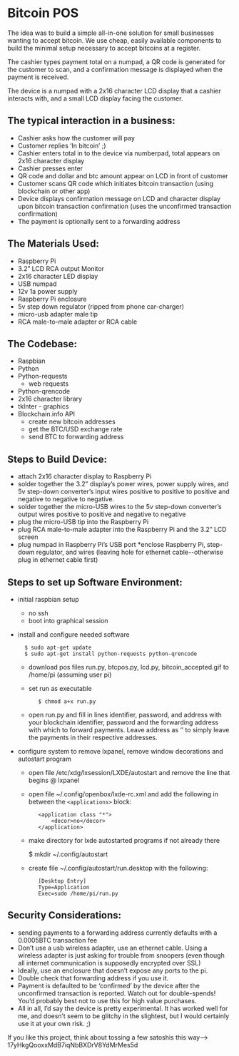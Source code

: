 Bitcoin POS
===========
The idea was to build a simple all-in-one solution for small businesses wanting to accept bitcoin. We use cheap, easily available components to build the minimal setup necessary to accept bitcoins at a register.

The cashier types payment total on a numpad, a QR code is generated for the customer to scan, and a confirmation message is displayed when the payment is received.

The device is a numpad with a 2x16 character LCD display that a cashier interacts with, and a small LCD display facing the customer. 

The typical interaction in a business:
--------------------------------------
* Cashier asks how the customer will pay
* Customer replies ‘In bitcoin’ ;)
* Cashier enters total in to the device via numberpad, total appears on 2x16 character display
* Cashier presses enter
* QR code and dollar and btc amount appear on LCD in front of customer
* Customer scans QR code which initiates bitcoin transaction (using blockchain or other app)
* Device displays confirmation message on LCD and character display upon bitcoin transaction confirmation (uses the unconfirmed transaction confirmation)
* The payment is optionally sent to a forwarding address

The Materials Used:
-------------------
* Raspberry Pi
* 3.2” LCD RCA output Monitor
* 2x16 character LED display
* USB numpad
* 12v 1a power supply
* Raspberry Pi enclosure
* 5v step down regulator (ripped from phone car-charger)
* micro-usb adapter male tip
* RCA male-to-male adapter or RCA cable

The Codebase:
-------------
* Raspbian
* Python
* Python-requests
   - web requests
* Python-qrencode
* 2x16 character library
* tkInter - graphics
* Blockchain.info API
   - create new bitcoin addresses
   - get the BTC/USD exchange rate
   - send BTC to forwarding address

Steps to Build Device:
----------------------
* attach 2x16 character display to Raspberry Pi
* solder together the 3.2” display’s power wires, power supply wires, and 5v step-down converter’s input wires positive to positive to positive and  negative to negative to negative.
* solder together the micro-USB wires to the 5v step-down converter’s output wires positive to positive and negative to negative
* plug the micro-USB tip into the Raspberry Pi
* plug RCA male-to-male adapter into the Raspberry Pi and the 3.2” LCD screen
* plug numpad in Raspberry Pi’s USB port
*enclose Raspberry Pi, step-down regulator, and wires (leaving hole for ethernet cable--otherwise plug in ethernet cable first)

Steps to set up Software Environment:
--------------------------------------
* initial raspbian setup
   - no ssh
   - boot into graphical session

* install and configure needed software

        $ sudo apt-get update
        $ sudo apt-get install python-requests python-qrencode

   - download pos files run.py, btcpos.py, lcd.py, bitcoin_accepted.gif to /home/pi (assuming user pi)
   - set run as executable

            $ chmod a+x run.py

   - open run.py and fill in lines identifier, password, and address with your blockchain identifier, password and the forwarding address with which to forward payments. Leave address as ‘’ to simply leave the payments in their respective addresses.

* configure system to remove lxpanel, remove window decorations and autostart program
   - open file /etc/xdg/lxsession/LXDE/autostart and remove the line that begins @ lxpanel
   - open file ~/.config/openbox/lxde-rc.xml and add the following in between the `<applications>` block:

            <application class "*">
                <decor>no</decor>
            </application>

   - make directory for lxde autostarted programs if not already there

        $ mkdir ~/.config/autostart

   - create file ~/.config/autostart/run.desktop with the following:

            [Desktop Entry]
            Type=Application
            Exec=sudo /home/pi/run.py

Security Considerations:
------------------------
* sending payments to a forwarding address currently defaults with a 0.0005BTC transaction fee
* Don’t use a usb wireless adapter, use an ethernet cable. Using a wireless adapter is just asking for trouble from snoopers (even though all internet communication is supposedly encrypted over SSL)
* Ideally, use an enclosure that doesn’t expose any ports to the pi.
* Double check that forwarding address if you use it.
* Payment is defaulted to be ‘confirmed’ by the device after the unconfirmed transaction is reported. Watch out for double-spends! You’d probably best not to use this for high value purchases.
* All in all, I’d say the device is pretty experimental. It has worked well for me, and doesn’t seem to be glitchy in the slightest, but I would certainly use it at your own risk. ;)

If you like this project, think about tossing a few satoshis this way--> 17yHkgQooxxMdB7iqNbBXDrV8YdMrMes5d
